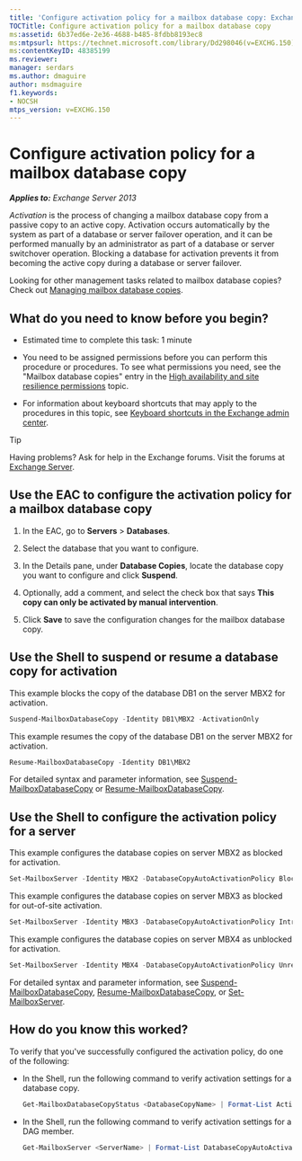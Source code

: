 ```yaml
---
title: 'Configure activation policy for a mailbox database copy: Exchange 2013 Help'
TOCTitle: Configure activation policy for a mailbox database copy
ms:assetid: 6b37ed6e-2e36-4688-b485-8fdbb8193ec8
ms:mtpsurl: https://technet.microsoft.com/library/Dd298046(v=EXCHG.150)
ms:contentKeyID: 48385199
ms.reviewer: 
manager: serdars
ms.author: dmaguire
author: msdmaguire
f1.keywords:
- NOCSH
mtps_version: v=EXCHG.150
---
```


# Configure activation policy for a mailbox database copy

_**Applies to:** Exchange Server 2013_

*Activation* is the process of changing a mailbox database copy from a passive copy to an active copy. Activation occurs automatically by the system as part of a database or server failover operation, and it can be performed manually by an administrator as part of a database or server switchover operation. Blocking a database for activation prevents it from becoming the active copy during a database or server failover.

Looking for other management tasks related to mailbox database copies? Check out [Managing mailbox database copies](managing-mailbox-database-copies-exchange-2013-help.md).

## What do you need to know before you begin?

- Estimated time to complete this task: 1 minute

- You need to be assigned permissions before you can perform this procedure or procedures. To see what permissions you need, see the "Mailbox database copies" entry in the [High availability and site resilience permissions](high-availability-and-site-resilience-permissions-exchange-2013-help.md) topic.

- For information about keyboard shortcuts that may apply to the procedures in this topic, see [Keyboard shortcuts in the Exchange admin center](keyboard-shortcuts-in-the-exchange-admin-center-2013-help.md).

> [!TIP]
> Having problems? Ask for help in the Exchange forums. Visit the forums at [Exchange Server](https://social.technet.microsoft.com/forums/office/home?category=exchangeserver).

## Use the EAC to configure the activation policy for a mailbox database copy

1. In the EAC, go to **Servers** \> **Databases**.

2. Select the database that you want to configure.

3. In the Details pane, under **Database Copies**, locate the database copy you want to configure and click **Suspend**.

4. Optionally, add a comment, and select the check box that says **This copy can only be activated by manual intervention**.

5. Click **Save** to save the configuration changes for the mailbox database copy.

## Use the Shell to suspend or resume a database copy for activation

This example blocks the copy of the database DB1 on the server MBX2 for activation.

```powershell
Suspend-MailboxDatabaseCopy -Identity DB1\MBX2 -ActivationOnly
```

This example resumes the copy of the database DB1 on the server MBX2 for activation.

```powershell
Resume-MailboxDatabaseCopy -Identity DB1\MBX2
```

For detailed syntax and parameter information, see [Suspend-MailboxDatabaseCopy](/powershell/module/exchange/Suspend-MailboxDatabaseCopy) or [Resume-MailboxDatabaseCopy](/powershell/module/exchange/Resume-MailboxDatabaseCopy).

## Use the Shell to configure the activation policy for a server

This example configures the database copies on server MBX2 as blocked for activation.

```powershell
Set-MailboxServer -Identity MBX2 -DatabaseCopyAutoActivationPolicy Blocked
```

This example configures the database copies on server MBX3 as blocked for out-of-site activation.

```powershell
Set-MailboxServer -Identity MBX3 -DatabaseCopyAutoActivationPolicy IntrasiteOnly
```

This example configures the database copies on server MBX4 as unblocked for activation.

```powershell
Set-MailboxServer -Identity MBX4 -DatabaseCopyAutoActivationPolicy Unrestricted
```

For detailed syntax and parameter information, see [Suspend-MailboxDatabaseCopy](/powershell/module/exchange/Suspend-MailboxDatabaseCopy), [Resume-MailboxDatabaseCopy](/powershell/module/exchange/Resume-MailboxDatabaseCopy), or [Set-MailboxServer](/powershell/module/exchange/Set-MailboxServer).

## How do you know this worked?

To verify that you've successfully configured the activation policy, do one of the following:

- In the Shell, run the following command to verify activation settings for a database copy.

  ```powershell
  Get-MailboxDatabaseCopyStatus <DatabaseCopyName> | Format-List ActivationSuspended
  ```

- In the Shell, run the following command to verify activation settings for a DAG member.

  ```powershell
  Get-MailboxServer <ServerName> | Format-List DatabaseCopyAutoActivationPolicy
  ```